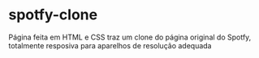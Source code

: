 # spotfy-clone
Página feita em HTML e CSS traz um clone do página original do Spotfy, totalmente resposiva para aparelhos de resolução adequada 
